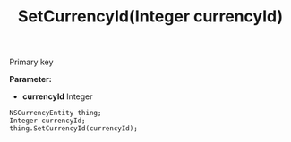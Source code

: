 ﻿---
uid: crmscript_ref_NSCurrencyEntity_SetCurrencyId
title: SetCurrencyId(Integer currencyId)
intellisense: NSCurrencyEntity.SetCurrencyId
keywords: NSCurrencyEntity, GetCurrencyId
so.topic: reference
---

Primary key

**Parameter:** 
 - **currencyId** Integer

```crmscript
NSCurrencyEntity thing;
Integer currencyId;
thing.SetCurrencyId(currencyId);
```

